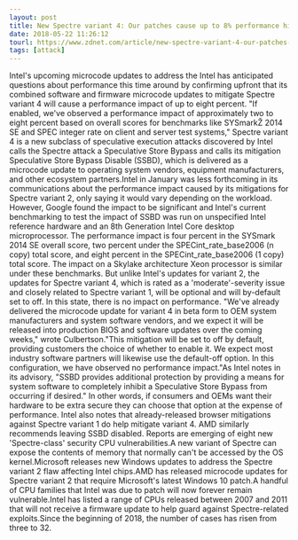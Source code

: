```yaml
---
layout: post
title: New Spectre variant 4: Our patches cause up to 8% performance hit, warns Intel
date: 2018-05-22 11:26:12
tourl: https://www.zdnet.com/article/new-spectre-variant-4-our-patches-cause-up-to-8-performance-hit-warns-intel/
tags: [attack]
---
```

Intel's upcoming microcode updates to address the Intel has anticipated questions about performance this time around by confirming upfront that its combined software and firmware microcode updates to mitigate Spectre variant 4 will cause a performance impact of up to eight percent. "If enabled, we've observed a performance impact of approximately two to eight percent based on overall scores for benchmarks like SYSmarkŽ 2014 SE and SPEC integer rate on client and server test systems," Spectre variant 4 is a new subclass of speculative execution attacks discovered by Intel calls the Spectre attack a Speculative Store Bypass and calls its mitigation Speculative Store Bypass Disable (SSBD), which is delivered as a microcode update to operating system vendors, equipment manufacturers, and other ecosystem partners.Intel in January was less forthcoming in its communications about the performance impact caused by its mitigations for Spectre variant 2, only saying it would vary depending on the workload. However, Google found the impact to be significant and Intel's current benchmarking to test the impact of SSBD was run on unspecified Intel reference hardware and an 8th Generation Intel Core desktop microprocessor. The performance impact is four percent in the SYSmark 2014 SE overall score, two percent under the SPECint_rate_base2006 (n copy) total score, and eight percent in the SPECint_rate_base2006 (1 copy) total score. The impact on a Skylake architecture Xeon processor is similar under these benchmarks. But unlike Intel's updates for variant 2, the updates for Spectre variant 4, which is rated as a 'moderate'-severity issue and closely related to Spectre variant 1, will be optional and will by-default set to off. In this state, there is no impact on performance. "We've already delivered the microcode update for variant 4 in beta form to OEM system manufacturers and system software vendors, and we expect it will be released into production BIOS and software updates over the coming weeks," wrote Culbertson."This mitigation will be set to off by default, providing customers the choice of whether to enable it. We expect most industry software partners will likewise use the default-off option. In this configuration, we have observed no performance impact."As Intel notes in its advisory, "SSBD provides additional protection by providing a means for system software to completely inhibit a Speculative Store Bypass from occurring if desired." In other words, if consumers and OEMs want their hardware to be extra secure they can choose that option at the expense of performance. Intel also notes that already-released browser mitigations against Spectre variant 1 do help mitigate variant 4. AMD similarly recommends leaving SSBD disabled. Reports are emerging of eight new 'Spectre-class' security CPU vulnerabilities.A new variant of Spectre can expose the contents of memory that normally can't be accessed by the OS kernel.Microsoft releases new Windows updates to address the Spectre variant 2 flaw affecting Intel chips.AMD has released microcode updates for Spectre variant 2 that require Microsoft's latest Windows 10 patch.A handful of CPU families that Intel was due to patch will now forever remain vulnerable.Intel has listed a range of CPUs released between 2007 and 2011 that will not receive a firmware update to help guard against Spectre-related exploits.Since the beginning of 2018, the number of cases has risen from three to 32.